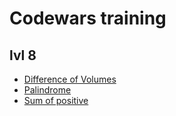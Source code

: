 # Codewars training

## lvl 8

- [Difference of Volumes](https://www.codewars.com/kata/58cb43f4256836ed95000f97/train/javascript)
- [Palindrome](https://www.codewars.com/kata/57a1fd2ce298a731b20006a4/train/javascript)
- [Sum of positive](https://www.codewars.com/kata/5715eaedb436cf5606000381)
